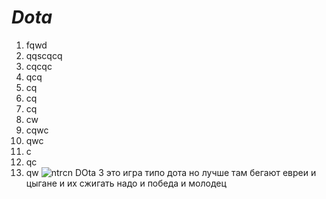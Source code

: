 # *Dota*
1. fqwd
2. qqscqcq
3. cqcqc
4. qcq
5. cq
6. cq
7. cq
8. cw
9. cqwc
10. qwc
11. c
12. qc
13. qw
![ntrcn](https://avatars.mds.yandex.net/i?id=2655200e4f5476a1b02736fe30b3963e_l-12399224-images-thumbs&n=13)
DOta 3 это игра типо дота но лучше там бегают евреи и цыгане и их сжигать надо и победа и молодец
